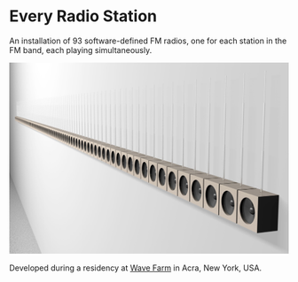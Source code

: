 # Every Radio Station

An installation of 93 software-defined FM radios, one for each station in the FM band, each playing simultaneously.

![](https://raw.githubusercontent.com/jeffThompson/EveryRadioStation/master/Renderings/Mockup7-web.jpg)

Developed during a residency at [Wave Farm](https://wavefarm.org/) in Acra, New York, USA.
